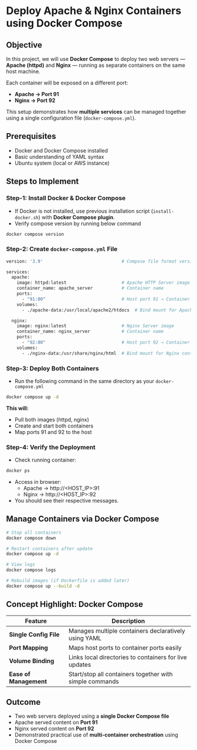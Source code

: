 # Deploy Apache & Nginx Containers using Docker Compose

## Objective
In this project, we will use **Docker Compose** to deploy two web servers — **Apache (httpd)** and **Nginx** — running as separate containers on the same host machine.

Each container will be exposed on a different port:
- **Apache → Port 91**
- **Nginx → Port 92**

This setup demonstrates how **multiple services** can be managed together using a single configuration file (`docker-compose.yml`).


## Prerequisites
- Docker and Docker Compose installed
- Basic understanding of YAML syntax
- Ubuntu system (local or AWS instance)


## Steps to Implement

### Step-1: Install Docker & Docker Compose
- If Docker is not installed, use previous installation script (`install-docker.sh`) with **Docker Compose plugin**.
- Verify compose version by running below command
```sh
docker compose version
```

### Step-2: Create `docker-compose.yml` File
```sh
version: '3.9'                              # Compose file format version

services:
  apache:
    image: httpd:latest                     # Apache HTTP Server image
    container_name: apache_server           # Container name
    ports:
      - "91:80"                             # Host port 91 → Container port 80
    volumes:
      - ./apache-data:/usr/local/apache2/htdocs  # Bind mount for Apache content

  nginx:
    image: nginx:latest                     # Nginx Server image
    container_name: nginx_server            # Container name
    ports:
      - "92:80"                             # Host port 92 → Container port 80
    volumes:
      - ./nginx-data:/usr/share/nginx/html  # Bind mount for Nginx content
```

### Step-3: Deploy Both Containers
- Run the following command in the same directory as your `docker-compose.yml`
```sh
docker compose up -d
```

**This will:**
- Pull both images (httpd, nginx)
- Create and start both containers
- Map ports 91 and 92 to the host

### Step-4: Verify the Deployment
- Check running container:
```sh
docker ps
```
- Access in browser:
  - Apache → http://<HOST_IP>:91
  - Nginx → http://<HOST_IP>:92
- You should see their respective messages.


## Manage Containers via Docker Compose
```sh
# Stop all containers
docker compose down

# Restart containers after update
docker compose up -d

# View logs
docker compose logs

# Rebuild images (if Dockerfile is added later)
docker compose up --build -d
```

## Concept Highlight: Docker Compose
| Feature                | Description                                             |
| ---------------------- | ------------------------------------------------------- |
| **Single Config File** | Manages multiple containers declaratively using YAML    |
| **Port Mapping**       | Maps host ports to container ports easily               |
| **Volume Binding**     | Links local directories to containers for live updates  |
| **Ease of Management** | Start/stop all containers together with simple commands |


## Outcome
- Two web servers deployed using a **single Docker Compose file**
- Apache served content on **Port 91**
- Nginx served content on **Port 92**
- Demonstrated practical use of **multi-container orchestration** using Docker Compose

